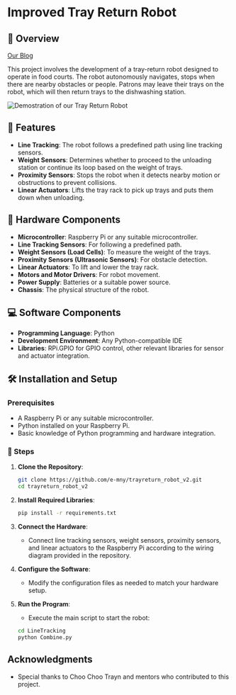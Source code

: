 # Improved Tray Return Robot

## 📙 Overview 

[Our Blog](https://blogs.ntu.edu.sg/ps9888-2021-g15/)

This project involves the development of a tray-return robot designed to operate in food courts. 
The robot autonomously navigates, stops when there are nearby obstacles or people. Patrons may leave their trays on the robot, which will then return trays to the dishwashing station.


![Demostration of our Tray Return Robot](mnt-gif.gif)


## 💯 Features

- **Line Tracking**: The robot follows a predefined path using line tracking sensors.
- **Weight Sensors**: Determines whether to proceed to the unloading station or continue its loop based on the weight of trays.
- **Proximity Sensors**: Stops the robot when it detects nearby motion or obstructions to prevent collisions.
- **Linear Actuators**: Lifts the tray rack to pick up trays and puts them down when unloading.

## 🤖 Hardware Components 

- **Microcontroller**: Raspberry Pi or any suitable microcontroller.
- **Line Tracking Sensors**: For following a predefined path.
- **Weight Sensors (Load Cells)**: To measure the weight of the trays.
- **Proximity Sensors (Ultrasonic Sensors)**: For obstacle detection.
- **Linear Actuators**: To lift and lower the tray rack.
- **Motors and Motor Drivers**: For robot movement.
- **Power Supply**: Batteries or a suitable power source.
- **Chassis**: The physical structure of the robot.

## 💻 Software Components 

- **Programming Language**: Python
- **Development Environment**: Any Python-compatible IDE
- **Libraries**: RPi.GPIO for GPIO control, other relevant libraries for sensor and actuator integration.

## 🛠️ Installation and Setup 

### Prerequisites

- A Raspberry Pi or any suitable microcontroller.
- Python installed on your Raspberry Pi.
- Basic knowledge of Python programming and hardware integration.

### 📝 Steps 

1. **Clone the Repository**:
    ```sh
    git clone https://github.com/e-mny/trayreturn_robot_v2.git
    cd trayreturn_robot_v2
    ```

2. **Install Required Libraries**:
    ```sh
    pip install -r requirements.txt
    ```

3. **Connect the Hardware**:
    - Connect line tracking sensors, weight sensors, proximity sensors, and linear actuators to the Raspberry Pi according to the wiring diagram provided in the repository.

4. **Configure the Software**:
    - Modify the configuration files as needed to match your hardware setup.

5. **Run the Program**:
    - Execute the main script to start the robot:
    ```sh
    cd LineTracking
    python Combine.py
    ```

## Acknowledgments

- Special thanks to Choo Choo Trayn and mentors who contributed to this project.

